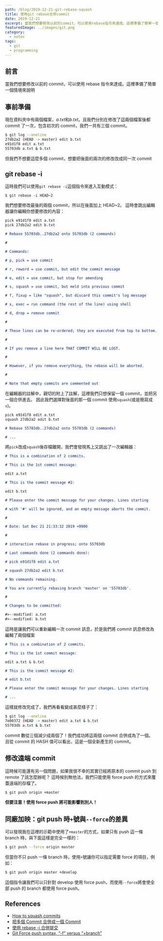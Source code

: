 ```yaml
---
path: /blog/2019-12-21-git-rebase-squash
title: 使用git rebase合併commit
date: 2019-12-21
excerpt: 當我們想要修改以前的commit，可以使用rebase指令來達成。這裡準備了簡單一個情境來說明
featuredImage: ../images/git.png
category:
  - notes
tags:
  - git
  - programming
---
```


## 前言

當我們想要修改以前的 commit，可以使用 rebase 指令來達成。這裡準備了簡單一個情境來說明

## 事前準備

現在資料夾中有兩個檔案，*a.txt*和*b.txt*。且我們分別在修改了這兩個檔案後都 commit 了一次，包含初次的 commit，我們一共有三個 commit。

```bash
$ git log --oneline
27db2a2 (HEAD -> master) edit b.txt
e91d1f8 edit a.txt
55703db a.txt & b.txt
```

但我們不想要這麼多個 commit，想要把後面的兩次的修改改成同一次 commit

## git rebase -i

這時我們可以使用`git rebase -i`這個指令來進入互動模式：

```base
$ git rebase -i HEAD~2
```

我們想要修改最後的兩個 commit，所以在後面加上 HEAD~2。
這時會跳出編輯器讓你編輯你想要修改的內容：

```markdown
pick e91d1f8 edit a.txt
pick 27db2a2 edit b.txt

# Rebase 55703db..27db2a2 onto 55703db (2 commands)

#

# Commands:

# p, pick = use commit

# r, reword = use commit, but edit the commit message

# e, edit = use commit, but stop for amending

# s, squash = use commit, but meld into previous commit

# f, fixup = like "squash", but discard this commit's log message

# x, exec = run command (the rest of the line) using shell

# d, drop = remove commit

#

# These lines can be re-ordered; they are executed from top to bottom.

#

# If you remove a line here THAT COMMIT WILL BE LOST.

#

# However, if you remove everything, the rebase will be aborted.

#

# Note that empty commits are commented out
```

在編輯器的註解中，親切的附上了註解，這裡我們只想保留一個 commit，並把另一個合併進去。
因此我們選擇對後面的那一個 commit 使用`squash`(或是簡寫成`s`)。

```markdown
pick e91d1f8 edit a.txt
squash 27db2a2 edit b.txt

# Rebase 55703db..27db2a2 onto 55703db (2 commands)

# ...
```

將`pick`改成`squash`後存檔離開，我們會發現馬上又跳出了一次編輯器：

```markdown
# This is a combination of 2 commits.

# This is the 1st commit message:

edit a.txt

# This is the commit message #2:

edit b.txt

# Please enter the commit message for your changes. Lines starting

# with '#' will be ignored, and an empty message aborts the commit.

#

# Date: Sat Dec 21 21:33:32 2019 +0900

#

# interactive rebase in progress; onto 55703db

# Last commands done (2 commands done):

# pick e91d1f8 edit a.txt

# squash 27db2a2 edit b.txt

# No commands remaining.

# You are currently rebasing branch 'master' on '55703db'.

#

# Changes to be committed:

#>--modified: a.txt
#>--modified: b.txt
```

這時是讓我們可以重新編輯一次 commit 訊息，於是我們將 commit 訊息修改為編輯了兩個檔案

```markdown
# This is a combination of 2 commits.

# This is the 1st commit message:

edit a.txt & b.txt

# This is the commit message #2:

# edit b.txt

# Please enter the commit message for your changes. Lines starting

# ...
```

這樣就修改完成了，我們再看看變成甚麼樣子了：

```bash
$ git log --oneline
7e00372 (HEAD -> master) edit a.txt & b.txt
55703db a.txt & b.txt
```

commit 數從三個減少成兩個了！我們成功將這兩個 commit 合併成為了一個。
且從 commit 的 HASH 值可以看出，這是一個全新產生的 commit。

## 修改遠端 commit

這時候可能還有另一個問題，如果我很不幸的其實已經將原本的 commit push 到 remote 了該怎麼辦呢？
這時候別無他法，我們只能使用 force push 的方式來覆蓋遠端的存檔了。

```bash
$ git push origin +master
```

**但要注意！使用 force push 將可能影響到別人！**

## 同廠加映：git push 時`+`號與`--force`的差異

可以發現我在這裡的示範中使用了`+master`的方式，如果只有 push 這一條 branch 時，與下面這樣是完全一樣的：

```bash
$ git push --force origin master
```

但當你不只 push 一條 branch 時，使用`+`號讓你可以指定需要 force 的項目，例如：

```bash
$ git push origin master +develop
```

這個指令讓我們可以只針對 develop 使用 force push，而使用`--force`將會使全部 push 的 branch 都使用 force push。

## References

- [How to squash commits](https://github.com/wprig/wprig/wiki/How-to-squash-commits)
- [把多個 Commit 合併成一個 Commit](https://gitbook.tw/chapters/rewrite-history/merge-multiple-commits-to-one-commit.html)
- [使用 rebase -i 合併提交](https://backlog.com/git-tutorial/tw/stepup/stepup7_5.html)
- [Git Force push syntax, “-f” versus “+branch”
  ](https://stackoverflow.com/questions/25937730/git-force-push-syntax-f-versus-branch)
